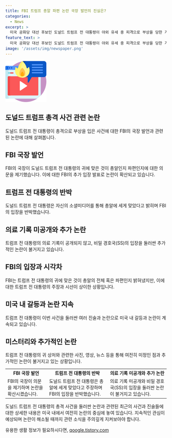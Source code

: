 ```yaml
---
title: FBI 트럼프 총알 파편 논란 국장 발언의 진실은?
categories:
  - News
excerpt: >
  미국 공화당 대선 후보인 도널드 트럼프 전 대통령이 야외 유세 중 피격으로 부상을 당한 가운데 FBI 국장의 총알인지 파편인지 의문 발언과 논란이 일고 있다. 트럼프 전 대통령은 피격 후 총알에 맞았다고 주장했지만 FBI는 파편 가능성을 조사 중이며, 의료 기록의 공개와 관련된 논란이 계속되고 있다. 또한, 트럼프 전 대통령의 부인이나 외관상 뚜렷한 상처가 보이지 않는 사진이 논의를 불러일으키고 있다. 트럼프 전 대통령과 FBI 간의 입장 차가 계속해서 논란의 여지를 남기고 있다.
feature_text: >
  미국 공화당 대선 후보인 도널드 트럼프 전 대통령이 야외 유세 중 피격으로 부상을 당한 가운데 FBI 국장의 총알인지 파편인지 의문 발언과 논란이 일고 있다. 트럼프 전 대통령은 피격 후 총알에 맞았다고 주장했지만 FBI는 파편 가능성을 조사 중이며, 의료 기록의 공개와 관련된 논란이 계속되고 있다. 또한, 트럼프 전 대통령의 부인이나 외관상 뚜렷한 상처가 보이지 않는 사진이 논의를 불러일으키고 있다. 트럼프 전 대통령과 FBI 간의 입장 차가 계속해서 논란의 여지를 남기고 있다.
image: '/assets/img/newspaper.png'
---
```


<p><img src="/assets/img/news.png" alt="rentncar 속보" /></p>

<h2 data-ke-size="size26">도널드 트럼프 총격 사건 관련 논란</h2>

<p data-ke-size="size16">도널드 트럼프 전 대통령이 총격으로 부상을 입은 사건에 대한 FBI의 국장 발언과 관련된 논란에 대해 살펴봅니다.</p>

<h2 data-ke-size="size24">FBI 국장 발언</h2>

<p data-ke-size="size16">FBI의 국장이 도널드 트럼프 전 대통령의 귀에 맞은 것이 총알인지 파편인지에 대한 의문을 제기했습니다. 이에 대한 FBI의 추가 입장 발표로 논란이 확산되고 있습니다.</p>

<h2 data-ke-size="size24">트럼프 전 대통령의 반박</h2>

<p data-ke-size="size16">도널드 트럼프 전 대통령은 자신의 소셜미디어를 통해 총알에 세게 맞았다고 밝히며 FBI의 입장을 반박했습니다.</p>

<h2 data-ke-size="size24">의료 기록 미공개와 추가 논란</h2>

<p data-ke-size="size16">트럼프 전 대통령의 의료 기록이 공개되지 않고, 비밀 경호국(SS)의 입장을 둘러싼 추가적인 논란이 불거지고 있습니다.</p>

<h2 data-ke-size="size24">FBI의 입장과 시각차</h2>

<p data-ke-size="size16">FBI는 트럼프 전 대통령의 귀에 맞은 것이 총알의 전체 혹은 파편인지 밝혀냈지만, 이에 대한 트럼프 전 대통령의 주장과 시선이 상이한 상황입니다.</p>

<h2 data-ke-size="size24">미국 내 갈등과 논란 지속</h2>

<p data-ke-size="size16">트럼프 전 대통령이 이번 사건을 둘러싼 여러 진술과 논란으로 미국 내 갈등과 논란이 계속되고 있습니다.</p>

<h2 data-ke-size="size24">미스터리와 추가적인 논란</h2>

<p data-ke-size="size16">트럼프 전 대통령의 귀 상처와 관련한 사진, 영상, 뉴스 등을 통해 여전히 미정인 점과 추가적인 논란이 불거지고 있는 상황입니다.</p>

<table>
  <tr>
    <td style="text-align: center; height: 17px;"><b>FBI 국장 발언</b></td>
    <td style="text-align: center; height: 17px;"><b>트럼프 전 대통령의 반박</b></td>
    <td style="text-align: center; height: 17px;"><b>의료 기록 미공개와 추가 논란</b></td>
  </tr>
  <tr>
    <td style="text-align: left;">FBI의 국장이 의문을 제기하며 논란을 확산시켰습니다.</td>
    <td style="text-align: left;">도널드 트럼프 전 대통령은 총알에 세게 맞았다고 주장하며 FBI의 입장을 반박했습니다.</td>
    <td style="text-align: left;">의료 기록 미공개와 비밀 경호국(SS)의 입장을 둘러싼 논란이 불거지고 있습니다.</td>
  </tr>
</table>

<p data-ke-size="size16">도널드 트럼프 전 대통령의 총격 사건을 둘러싼 논란과 관련된 최근의 사건과 진술들에 대한 상세한 내용은 미국 내에서 여전히 논란의 중심에 놓여 있습니다. 지속적인 관심이 예상되며 논란이 해소될 때까지 관련 소식을 주의깊게 지켜보아야 합니다.</p>
유용한 생활 정보가 필요하시다면, <a href="https://qoogle.tistory.com" rel="dofollow">qoogle.tistory.com</a>


